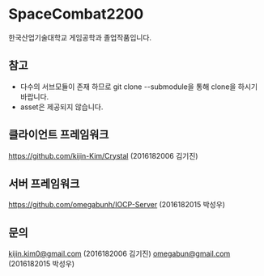 # SpaceCombat2200
한국산업기술대학교 게임공학과 졸업작품입니다.

## 참고
 - 다수의 서브모듈이 존재 하므로 git clone --submodule을 통해 clone을 하시기 바랍니다.
 - asset은 제공되지 않습니다.

## 클라이언트 프레임워크
https://github.com/kijin-Kim/Crystal (2016182006 김기진)

## 서버 프레임워크
https://github.com/omegabunh/IOCP-Server (2016182015 박성우)

## 문의
kijin.kim0@gmail.com (2016182006 김기진)
omegabun@gmail.com (2016182015 박성우)
